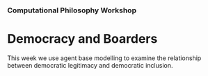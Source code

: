 ### Computational Philosophy Workshop

# Democracy and Boarders

This week we use agent base modelling to examine the relationship between democratic legitimacy and democratic inclusion.
